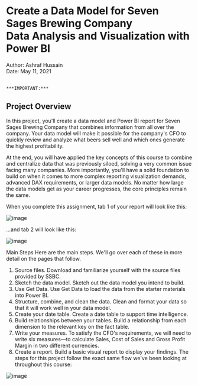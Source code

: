 <h1> Create a Data Model for Seven Sages Brewing Company
<br />Data Analysis and Visualization with Power BI 
</h1>
Author: Ashraf Hussain
<br />Date: May 11, 2021
<br />
<br />

```
***IMPORTANT:*** 

```
## Project Overview
In this project, you'll create a data model and Power BI report for Seven Sages Brewing Company that combines information from all over the company. Your data model will make it possible for the company's CFO to quickly review and analyze what beers sell well and which ones generate the highest profitability.

At the end, you will have applied the key concepts of this course to combine and centralize data that was previously siloed, solving a very common issue facing many companies. More importantly, you'll have a solid foundation to build on when it comes to more complex reporting visualization demands, advanced DAX requirements, or larger data models. No matter how large the data models get as your career progresses, the core principles remain the same.

When you complete this assignment, tab 1 of your report will look like this:

![image](https://user-images.githubusercontent.com/4999041/117867551-83a57880-b266-11eb-8fec-ab4d720759c1.png)


…and tab 2 will look like this:

![image](https://user-images.githubusercontent.com/4999041/117867577-8b651d00-b266-11eb-8b77-03097a2faebe.png)

Main Steps
Here are the main steps. We'll go over each of these in more detail on the pages that follow.

1. Source files. Download and familiarize yourself with the source files provided by SSBC.
2. Sketch the data model. Sketch out the data model you intend to build.
3. Use Get Data. Use Get Data to load the data from the starter materials into Power BI.
4. Structure, combine, and clean the data. Clean and format your data so that it will work well in your data model.
5. Create your date table. Create a date table to support time intelligence.
6. Build relationships between your tables. Build a relationship from each dimension to the relevant key on the fact table.
7. Write your measures. To satisfy the CFO's requirements, we will need to write six measures—to calculate Sales, Cost of Sales and Gross Profit Margin in two different currencies.
8. Create a report. Build a basic visual report to display your findings.
The steps for this project follow the exact same flow we've been looking at throughout this course:

![image](https://user-images.githubusercontent.com/4999041/117867605-9455ee80-b266-11eb-91c9-12195c382022.png)

